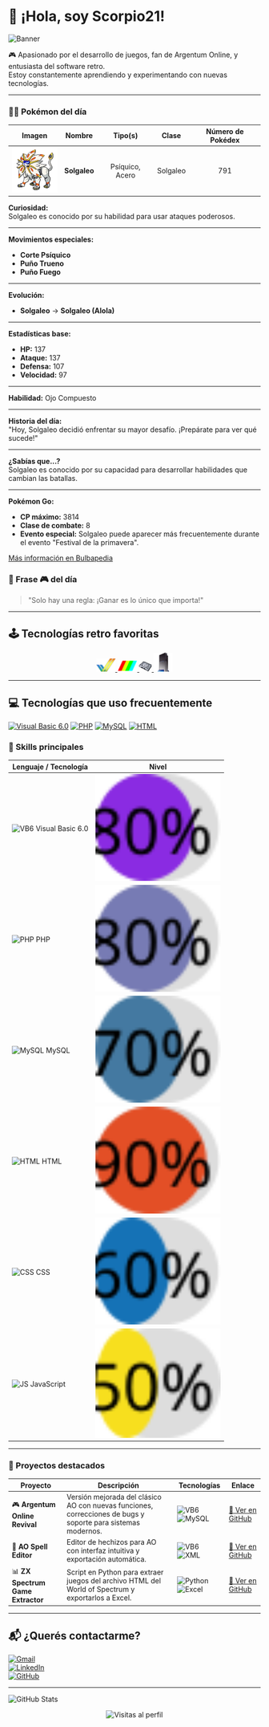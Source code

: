 # 👋 ¡Hola, soy Scorpio21!

![Banner](https://capsule-render.vercel.app/api?type=waving&color=gradient&height=200&section=header&text=¡Bienvenidos!&fontSize=40&fontAlignY=35)

🎮 Apasionado por el desarrollo de juegos, fan de Argentum Online, y entusiasta del software retro.  
Estoy constantemente aprendiendo y experimentando con nuevas tecnologías.

---

<!-- POKEMON_INFO -->

### 🐱‍👤 Pokémon del día

| Imagen | Nombre | Tipo(s) | Clase | Número de Pokédex |
|:------:|:------:|:-------:|:-----:|:-----------------:|
| ![Pokémon del día](https://raw.githubusercontent.com/PokeAPI/sprites/master/sprites/pokemon/791.png) | **Solgaleo** | Psíquico, Acero | Solgaleo | 791 |

**Curiosidad:**  
Solgaleo es conocido por su habilidad para usar ataques poderosos.

---

**Movimientos especiales:**
- **Corte Psíquico**
- **Puño Trueno**
- **Puño Fuego**

---

**Evolución:**  
- **Solgaleo** → **Solgaleo (Alola)**

---

**Estadísticas base:**
- **HP:** 137
- **Ataque:** 137
- **Defensa:** 107
- **Velocidad:** 97

---

**Habilidad:** Ojo Compuesto 

---

**Historia del día:**  
"Hoy, Solgaleo decidió enfrentar su mayor desafío. ¡Prepárate para ver qué sucede!"

---

**¿Sabías que...?**  
Solgaleo es conocido por su capacidad para desarrollar habilidades que cambian las batallas.

---

**Pokémon Go:**
- **CP máximo:** 3814
- **Clase de combate:** 8
- **Evento especial:** Solgaleo puede aparecer más frecuentemente durante el evento "Festival de la primavera".

[Más información en Bulbapedia](https://bulbapedia.bulbagarden.net/wiki/Solgaleo_(Pokémon))

<!-- END_POKEMON_INFO -->



































































































































































































<!-- FRASE_GAMER -->

### 💬 Frase 🎮 del día
> "Solo hay una regla: ¡Ganar es lo único que importa!"
<!-- END_FRASE_GAMER -->

---

## 🕹️ Tecnologías retro favoritas

<p align="center">
  <a href="https://es.wikipedia.org/wiki/Amiga">
    <img src="imagenes/amiga.png" alt="Amiga">
  </a>
  <a href="https://es.wikipedia.org/wiki/ZX_Spectrum">
    <img src="imagenes/zx_spectrum.png" alt="ZX Spectrum" width="40">
  </a>
  <a href="https://es.wikipedia.org/wiki/PlayStation">
    <img src="imagenes/playstation.png" alt="PlayStation">
  </a>
  <a href="https://es.wikipedia.org/wiki/PlayStation_2">
    <img src="imagenes/playstation2.png" alt="PlayStation 2">
  </a>
</p>

---

## 💻 Tecnologías que uso frecuentemente

[![Visual Basic 6.0](https://img.shields.io/badge/Visual%20Basic%206.0-0078D7?style=for-the-badge&logo=visualbasic&logoColor=white)](https://www.microsoft.com/en-us/download/details.aspx?id=24417)
[![PHP](https://img.shields.io/badge/PHP-777BB4?style=for-the-badge&logo=php&logoColor=white)](https://www.php.net/)
[![MySQL](https://img.shields.io/badge/MySQL-4479A1?style=for-the-badge&logo=mysql&logoColor=white)](https://www.mysql.com/)
[![HTML](https://img.shields.io/badge/HTML5-E34F26?style=for-the-badge&logo=html5&logoColor=white)](https://developer.mozilla.org/en-US/docs/Web/HTML)

### 🧠 Skills principales

| Lenguaje / Tecnología | Nivel |
|------------------------|-------|
| ![VB6](https://img.shields.io/badge/-VB6-blueviolet) Visual Basic 6.0 | <img src="https://raw.githubusercontent.com/scorpio21/scorpio21/main/svg-progress/vb6-progress.svg" width="250" /> |
| ![PHP](https://img.shields.io/badge/-PHP-777BB4?logo=php&logoColor=fff) PHP | <img src="https://raw.githubusercontent.com/scorpio21/scorpio21/main/svg-progress/php-progress.svg" width="250" /> |
| ![MySQL](https://img.shields.io/badge/-MySQL-4479A1?logo=mysql&logoColor=fff) MySQL | <img src="https://raw.githubusercontent.com/scorpio21/scorpio21/main/svg-progress/mysql-progress.svg" width="250" /> |
| ![HTML](https://img.shields.io/badge/-HTML5-E34F26?logo=html5&logoColor=fff) HTML | <img src="https://raw.githubusercontent.com/scorpio21/scorpio21/main/svg-progress/html-progress.svg" width="250" /> |
| ![CSS](https://img.shields.io/badge/-CSS3-1572B6?logo=css3&logoColor=fff) CSS | <img src="https://raw.githubusercontent.com/scorpio21/scorpio21/main/svg-progress/css-progress.svg" width="250" /> |
| ![JS](https://img.shields.io/badge/-JavaScript-F7DF1E?logo=javascript&logoColor=000) JavaScript | <img src="https://raw.githubusercontent.com/scorpio21/scorpio21/main/svg-progress/js-progress.svg" width="250" /> |

---

### 📌 Proyectos destacados

| Proyecto | Descripción | Tecnologías | Enlace |
|---------|-------------|-------------|--------|
| 🎮 **Argentum Online Revival** | Versión mejorada del clásico AO con nuevas funciones, correcciones de bugs y soporte para sistemas modernos. | ![VB6](https://img.shields.io/badge/-VB6-blueviolet) ![MySQL](https://img.shields.io/badge/-MySQL-4479A1?logo=mysql&logoColor=fff) | [🔗 Ver en GitHub](https://github.com/scorpio21/argentum-online-revival) |
| 🧙 **AO Spell Editor** | Editor de hechizos para AO con interfaz intuitiva y exportación automática. | ![VB6](https://img.shields.io/badge/-VB6-blueviolet) ![XML](https://img.shields.io/badge/-XML-orange) | [🔗 Ver en GitHub](https://github.com/scorpio21/ao-spell-editor) |
| 📊 **ZX Spectrum Game Extractor** | Script en Python para extraer juegos del archivo HTML del World of Spectrum y exportarlos a Excel. | ![Python](https://img.shields.io/badge/-Python-3776AB?logo=python&logoColor=white) ![Excel](https://img.shields.io/badge/-Excel-217346?logo=microsoft-excel&logoColor=white) | [🔗 Ver en GitHub](https://github.com/scorpio21/zx-spectrum-extractor) |

---

## 📬 ¿Querés contactarme?

[![Gmail](https://img.shields.io/badge/Gmail-D14836?style=for-the-badge&logo=gmail&logoColor=white)](mailto:sonscorpio@gmail.com)  
[![LinkedIn](https://img.shields.io/badge/LinkedIn-0A66C2?style=for-the-badge&logo=linkedin&logoColor=white)](https://www.linkedin.com/in/scorpio21/)  
[![GitHub](https://img.shields.io/badge/GitHub-181717?style=for-the-badge&logo=github&logoColor=white)](https://github.com/scorpio21)

---

![GitHub Stats](https://github-readme-stats.vercel.app/api?username=scorpio21&show_icons=true&theme=tokyonight)

<p align="center">
  <img src="https://komarev.com/ghpvc/?username=scorpio21&label=Visitas%20al%20perfil&color=27ae60&style=plastic" alt="Visitas al perfil" />
</p>

<!-- Última actualización: 2025-04-11T12:34:02.223425 -->
